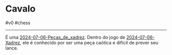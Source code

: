 
# Cavalo
#v0 #chess 

---
É uma [2024-07-06-Pecas_de_xadrez](_insight/2024-07-06-Pecas_de_xadrez.md). Dentro do jogo de [2024-07-06-Xadrez](api/2024/07/06/2024-07-06-Xadrez.md), ele é conhecido por ser uma peça caótica e difícil de prever seu lance.